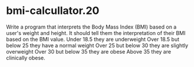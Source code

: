 # bmi-calcullator.20
Write a program that interprets the Body Mass Index (BMI) based on a user's weight and height.  It should tell them the interpretation of their BMI based on the BMI value.  Under 18.5 they are underweight Over 18.5 but below 25 they have a normal weight Over 25 but below 30 they are slightly overweight Over 30 but below 35 they are obese Above 35 they are clinically obese.
